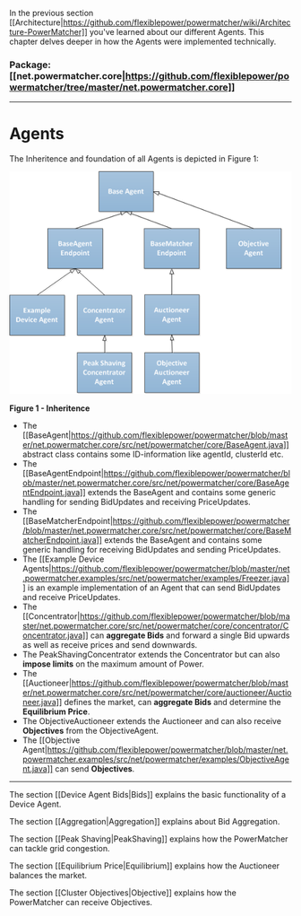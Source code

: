In the previous section [[Architecture|https://github.com/flexiblepower/powermatcher/wiki/Architecture-PowerMatcher]] you've learned about our different Agents. This chapter delves deeper in how the Agents were implemented technically.

### Package: [[net.powermatcher.core|https://github.com/flexiblepower/powermatcher/tree/master/net.powermatcher.core]]
***
# Agents
The Inheritence and foundation of all Agents is depicted in Figure 1:

![Inheritence](Inheritence3.png)

**Figure 1 - Inheritence**

* The [[BaseAgent|https://github.com/flexiblepower/powermatcher/blob/master/net.powermatcher.core/src/net/powermatcher/core/BaseAgent.java]] abstract class contains some ID-information like agentId, clusterId etc.
* The [[BaseAgentEndpoint|https://github.com/flexiblepower/powermatcher/blob/master/net.powermatcher.core/src/net/powermatcher/core/BaseAgentEndpoint.java]] extends the BaseAgent and contains some generic handling for sending BidUpdates and receiving PriceUpdates.
* The [[BaseMatcherEndpoint|https://github.com/flexiblepower/powermatcher/blob/master/net.powermatcher.core/src/net/powermatcher/core/BaseMatcherEndpoint.java]] extends the BaseAgent and contains some generic handling for receiving BidUpdates and sending PriceUpdates.
* The [[Example Device Agents|https://github.com/flexiblepower/powermatcher/blob/master/net.powermatcher.examples/src/net/powermatcher/examples/Freezer.java]] is an example implementation of an Agent that can send BidUpdates and receive PriceUpdates.
* The [[Concentrator|https://github.com/flexiblepower/powermatcher/blob/master/net.powermatcher.core/src/net/powermatcher/core/concentrator/Concentrator.java]] can **aggregate Bids** and forward a single Bid upwards as well as receive prices and send downwards.
* The PeakShavingConcentrator extends the Concentrator but can also **impose limits** on the maximum amount of Power.
* The [[Auctioneer|https://github.com/flexiblepower/powermatcher/blob/master/net.powermatcher.core/src/net/powermatcher/core/auctioneer/Auctioneer.java]] defines the market, can **aggregate Bids** and determine the **Equilibrium Price**.
* The ObjectiveAuctioneer extends the Auctioneer and can also receive **Objectives** from the ObjectiveAgent.
* The [[Objective Agent|https://github.com/flexiblepower/powermatcher/blob/master/net.powermatcher.examples/src/net/powermatcher/examples/ObjectiveAgent.java]] can send **Objectives**.

----------------------------------

The section [[Device Agent Bids|Bids]] explains the basic functionality of a Device Agent.

The section [[Aggregation|Aggregation]] explains about Bid Aggregation.

The section [[Peak Shaving|PeakShaving]] explains how the PowerMatcher can tackle grid congestion.

The section [[Equilibrium Price|Equilibrium]] explains how the Auctioneer balances the market. 

The section [[Cluster Objectives|Objective]] explains how the PowerMatcher can receive Objectives.


